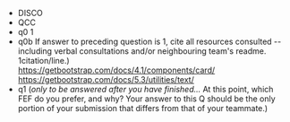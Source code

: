   - DISCO
  - QCC
  - q0 1
  - q0b If answer to preceding question is 1, cite all resources consulted -- including verbal consultations and/or neighbouring team's readme. 1citation/line.)
    <br>
    https://getbootstrap.com/docs/4.1/components/card/
    <br>
    https://getbootstrap.com/docs/5.3/utilities/text/
    <br>
  - q1 (_only to be answered after you have finished..._ At this point, which FEF do you prefer, and why? Your answer to this Q should be the only portion of your submission that differs from that of your teammate.)
